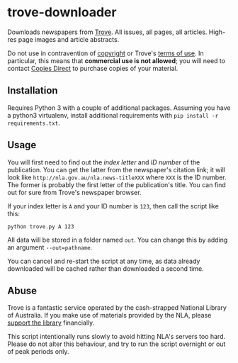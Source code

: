# trove-downloader

Downloads newspapers from [Trove](http://trove.nla.gov.au). All issues, all pages, all articles. High-res
page images and article abstracts.

Do not use in contravention of [copyright](http://help.nla.gov.au/trove/our-policies/copyright)
or Trove's [terms of use](http://trove.nla.gov.au/general/termsofuse). In particular, this means
that **commercial use is not allowed**; you will need to contact [Copies Direct](http://copiesdirect.nla.gov.au)
to purchase copies of your material.

## Installation

Requires Python 3 with a couple of additional packages. Assuming you have a python3 virtualenv,
install additional requirements with `pip install -r requirements.txt`.

## Usage

You will first need to find out the *index letter* and *ID number* of the publication. You can get the latter
from the newspaper's citation link; it will look like `http://nla.gov.au/nla.news-titleXXX` where `XXX` is the
ID number. The former is probably the first letter of the publication's title. You can find out for sure from
Trove's newspaper browser.

If your index letter is `A` and your ID number is `123`, then call the script like this:

```
python trove.py A 123
```

All data will be stored in a folder named `out`. You can change this by adding an argument `--out=pathname`.

You can cancel and re-start the script at any time, as data already downloaded will be cached rather than
downloaded a second time.

## Abuse

Trove is a fantastic service operated by the cash-strapped National Library of Australia. If you make use of
materials provided by the NLA, please [support the library](http://www.nla.gov.au/support-us) financially.

This script intentionally runs slowly to avoid hitting NLA's servers too hard. Please do not alter this
behaviour, and try to run the script overnight or out of peak periods only.
